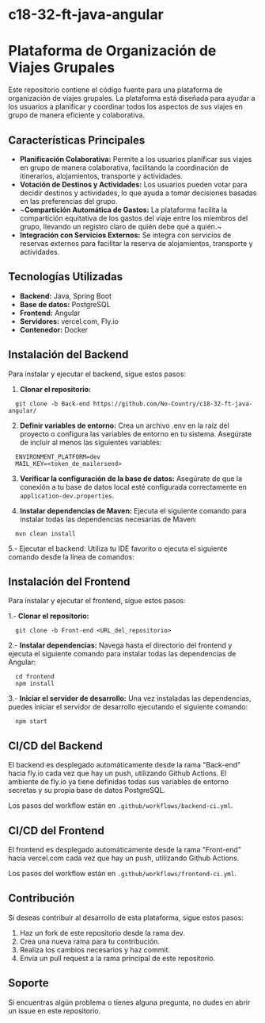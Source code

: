 # c18-32-ft-java-angular

# Plataforma de Organización de Viajes Grupales

Este repositorio contiene el código fuente para una plataforma de organización de viajes grupales. La plataforma está diseñada para ayudar a los usuarios a planificar y coordinar todos los aspectos de sus viajes en grupo de manera eficiente y colaborativa.

## Características Principales

- **Planificación Colaborativa:** Permite a los usuarios planificar sus viajes en grupo de manera colaborativa, facilitando la coordinación de itinerarios, alojamientos, transporte y actividades.
- **Votación de Destinos y Actividades:** Los usuarios pueden votar para decidir destinos y actividades, lo que ayuda a tomar decisiones basadas en las preferencias del grupo.
- ~**Compartición Automática de Gastos:** La plataforma facilita la compartición equitativa de los gastos del viaje entre los miembros del grupo, llevando un registro claro de quién debe qué a quién.~
- **Integración con Servicios Externos:** Se integra con servicios de reservas externos para facilitar la reserva de alojamientos, transporte y actividades.

## Tecnologías Utilizadas

- **Backend:** Java, Spring Boot
- **Base de datos:** PostgreSQL
- **Frontend:** Angular
- **Servidores:** vercel.com, Fly.io
- **Contenedor:** Docker

## Instalación del Backend

Para instalar y ejecutar el backend, sigue estos pasos:

1. **Clonar el repositorio:** 
  ```posh
    git clone -b Back-end https://github.com/No-Country/c18-32-ft-java-angular/
  ```

2. **Definir variables de entorno:** 
Crea un archivo .env en la raíz del proyecto o configura las variables de entorno en tu sistema. Asegúrate de incluir al menos las siguientes variables:

  ```env
    ENVIRONMENT_PLATFORM=dev
    MAIL_KEY=<token_de_mailersend>
  ```

3. **Verificar la configuración de la base de datos:**
Asegúrate de que la conexión a tu base de datos local esté configurada correctamente en `application-dev.properties`.

4. **Instalar dependencias de Maven:**
Ejecuta el siguiente comando para instalar todas las dependencias necesarias de Maven:
  ```posh
    mvn clean install
  ```

5.- Ejecutar el backend:
Utiliza tu IDE favorito o ejecuta el siguiente comando desde la línea de comandos:

## Instalación del Frontend
Para instalar y ejecutar el frontend, sigue estos pasos:

1.- **Clonar el repositorio:**

  ```posh
    git clone -b Front-end <URL_del_repositorio>
  ```

2.- **Instalar dependencias:**
Navega hasta el directorio del frontend y ejecuta el siguiente comando para instalar todas las dependencias de Angular:

  ```posh
    cd frontend
    npm install
  ```

3.- **Iniciar el servidor de desarrollo:**
Una vez instaladas las dependencias, puedes iniciar el servidor de desarrollo ejecutando el siguiente comando:

  ```posdh
    npm start
  ```

## CI/CD del Backend
El backend es desplegado automáticamente desde la rama "Back-end" hacia fly.io cada vez que hay un push, utilizando Github Actions. El ambiente de fly.io ya tiene definidas todas sus variables de entorno secretas y su propia base de datos PostgreSQL.

Los pasos del workflow están en `.github/workflows/backend-ci.yml`.

## CI/CD del Frontend
El frontend es desplegado automáticamente desde la rama "Front-end" hacia vercel.com cada vez que hay un push, utilizando Github Actions.

Los pasos del workflow están en `.github/workflows/frontend-ci.yml`.


## Contribución

Si deseas contribuir al desarrollo de esta plataforma, sigue estos pasos:

1. Haz un fork de este repositorio desde la rama dev.
2. Crea una nueva rama para tu contribución.
3. Realiza los cambios necesarios y haz commit.
4. Envía un pull request a la rama principal de este repositorio.

## Soporte

Si encuentras algún problema o tienes alguna pregunta, no dudes en abrir un issue en este repositorio.
